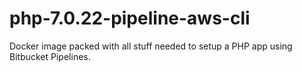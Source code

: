# php-7.0.22-pipeline-aws-cli
Docker image packed with all stuff needed to setup a PHP app using Bitbucket Pipelines.
